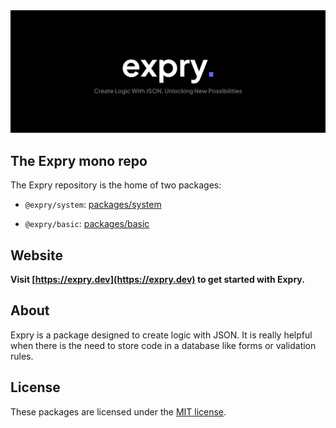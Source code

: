 <!-- markdownlint-disable MD033 -->
<!-- markdownlint-disable MD041 -->

<div align="center">
    <a href="https://expry.dev/" title="Expry - Create Logic With JSON, Unlocking New Possibilities">
        <img src="https://raw.githubusercontent.com/martiserra99/expry/main/image.svg" alt="Expry Logo" />
    </a>
</div>

## The Expry mono repo

The Expry repository is the home of two packages:

- `@expry/system`: [packages/system](./packages/system)

- `@expry/basic`: [packages/basic](./packages/basic)

## Website

**Visit [https://expry.dev](https://expry.dev) to get started with Expry.**

## About

Expry is a package designed to create logic with JSON. It is really helpful when there is the need to store code in a database like forms or validation rules.

## License

These packages are licensed under the [MIT license](./LICENSE).
